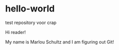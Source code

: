 # hello-world
test repository voor crap

Hi reader!

My name is Marlou Schultz and I am figuring out Git!
